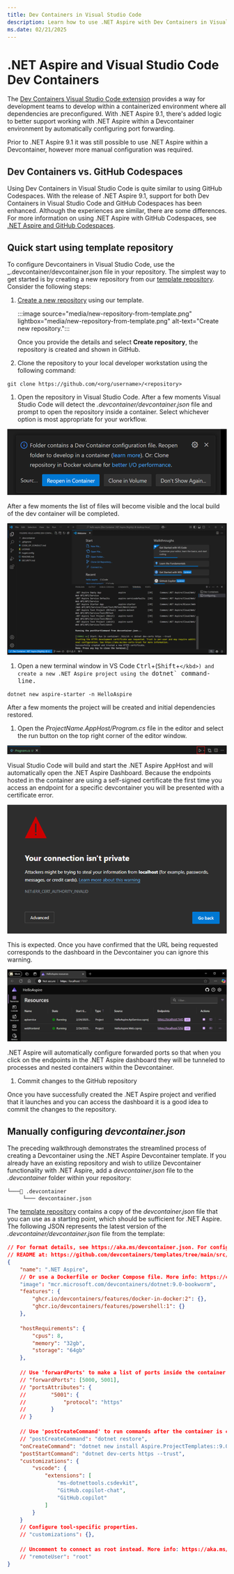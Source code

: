```yaml
---
title: Dev Containers in Visual Studio Code
description: Learn how to use .NET Aspire with Dev Containers in Visual Studio Code.
ms.date: 02/21/2025
---
```


# .NET Aspire and Visual Studio Code Dev Containers

The [Dev Containers Visual Studio Code extension](https://marketplace.visualstudio.com/items?itemName=ms-vscode-remote.remote-containers) provides a way for development teams to develop within a containerized environment where all dependencies are preconfigured. With .NET Aspire 9.1, there's added logic to better support working with .NET Aspire within a Devcontainer environment by automatically configuring port forwarding.

Prior to .NET Aspire 9.1 it was still possible to use .NET Aspire within a Devcontainer, however more manual configuration was required.

## Dev Containers vs. GitHub Codespaces

Using Dev Containers in Visual Studio Code is quite similar to using GitHub Codespaces. With the release of .NET Aspire 9.1, support for both Dev Containers in Visual Studio Code and GitHub Codespaces has been enhanced. Although the experiences are similar, there are some differences. For more information on using .NET Aspire with GitHub Codespaces, see [.NET Aspire and GitHub Codespaces](codespaces.md).

## Quick start using template repository

To configure Devcontainers in Visual Studio Code, use the _.devcontainer/devcontainer.json file in your repository. The simplest way to get started is by creating a new repository from our [template repository](https://github.com/dotnet/aspire-devcontainer). Consider the following steps:

1. [Create a new repository](https://github.com/new?template_name=aspire-devcontainer&template_owner=dotnet) using our template.

    :::image source="media/new-repository-from-template.png" lightbox="media/new-repository-from-template.png" alt-text="Create new repository.":::

    Once you provide the details and select **Create repository**, the repository is created and shown in GitHub.

1. Clone the repository to your local developer workstation using the following command:

```dotnetcli
git clone https://github.com/<org/username>/<repository>
```

1. Open the repository in Visual Studio Code. After a few moments Visual Studio Code will detect the _.devcontainer/devcontainer.json_ file and prompt to open the repository inside a container. Select whichever option is most appropriate for your workflow.

![Prompt to open repository inside a container](media/reopen-in-container.png)

After a few moments the list of files will become visible and the local build of the dev container will be completed.

![Devcontainer build completed](media/devcontainer-build-completed.png)

1. Open a new terminal window in VS Code <kbd>Ctrl</kbd>+(<kbd>Shift</kbd>+<kbd>`</kbd>) and create a new .NET Aspire project using the `dotnet` command-line.

```dotnetcli
dotnet new aspire-starter -n HelloAspire
```

After a few moments the project will be created and initial dependencies restored.

1. Open the _ProjectName.AppHost/Program.cs_ file in the editor and select the run button on the top right corner of the editor window.

![Run button in editor](media/vscode-run-button.png)

Visual Studio Code will build and start the .NET Aspire AppHost and will automatically open the .NET Aspire Dashboard. Because the endpoints hosted in the container are using a self-signed certificate the first time you access an endpoint for a specific devcontainer you will be presented with a certificate error.

![Browser certificate error](media/browser-certificate-error.png)

This is expected. Once you have confirmed that the URL being requested corresponds to the dashboard in the Devcontainer you can ignore this warning.

![.NET Aspire dashboard running in Devcontainer](media/aspire-dashboard-in-devcontainer.png)

.NET Aspire will automatically configure forwarded ports so that when you click on the endpoints in the .NET Aspire dashboard they will be tunneled to processes and nested containers within the Devcontainer.

1. Commit changes to the GitHub repository

Once you have successfully created the .NET Aspire project and verified that it launches and you can access the dashboard it is a good idea to commit the changes to the repository.

## Manually configuring _devcontainer.json_

The preceding walkthrough demonstrates the streamlined process of creating a Devcontainer using the .NET Aspire Devcontainer template. If you already have an existing repository and wish to utilize Devcontainer functionality with .NET Aspire, add a _devcontainer.json_ file to the _.devcontainer_ folder within your repository:

```Directory
└───📂 .devcontainer
     └─── devcontainer.json
```

The [template repository](https://github.com/dotnet/aspire-devcontainer) contains a copy of the _devcontainer.json_ file that you can use as a starting point, which should be sufficient for .NET Aspire. The following JSON represents the latest version of the _.devcontainer/devcontainer.json_ file from the template:

<!-- 
When https://github.com/dotnet/aspire-devcontainer is public, add the following JSON to the openpublishing.publish.config.json file:

```json
    {
      "path_to_root": "aspire-devcontainer",
      "url": "https://github.com/dotnet/aspire-devcontainer",
      "branch": "main",
      "branch_mapping": {}
    },
```

And use this instead of the hardcoded JSON below:

:::code language="json" source="~/aspire-devcontainer/.devcontainer/devcontainer.json":::

-->

```json
// For format details, see https://aka.ms/devcontainer.json. For config options, see the
// README at: https://github.com/devcontainers/templates/tree/main/src/dotnet
{
    "name": ".NET Aspire",
    // Or use a Dockerfile or Docker Compose file. More info: https://containers.dev/guide/dockerfile
    "image": "mcr.microsoft.com/devcontainers/dotnet:9.0-bookworm",
    "features": {
        "ghcr.io/devcontainers/features/docker-in-docker:2": {},
        "ghcr.io/devcontainers/features/powershell:1": {}
    },

    "hostRequirements": {
        "cpus": 8,
        "memory": "32gb",
        "storage": "64gb"
    },

    // Use 'forwardPorts' to make a list of ports inside the container available locally.
    // "forwardPorts": [5000, 5001],
    // "portsAttributes": {
    //        "5001": {
    //            "protocol": "https"
    //        }
    // }

    // Use 'postCreateCommand' to run commands after the container is created.
    // "postCreateCommand": "dotnet restore",
    "onCreateCommand": "dotnet new install Aspire.ProjectTemplates::9.0.0 --force",
    "postStartCommand": "dotnet dev-certs https --trust",
    "customizations": {
        "vscode": {
            "extensions": [
                "ms-dotnettools.csdevkit",
                "GitHub.copilot-chat",
                "GitHub.copilot"
            ]
        }
    }
    // Configure tool-specific properties.
    // "customizations": {},

    // Uncomment to connect as root instead. More info: https://aka.ms/dev-containers-non-root.
    // "remoteUser": "root"
}
```